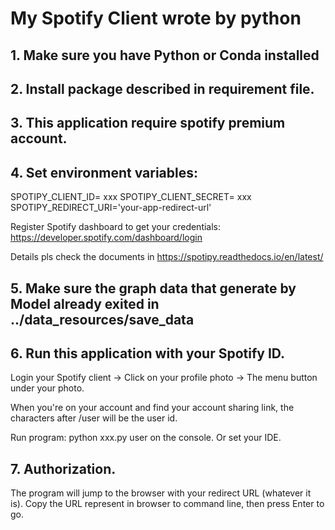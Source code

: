 # My Spotify Client wrote by python

## 1. Make sure you have Python or Conda installed
## 2. Install package described in requirement file.
## 3. This application require spotify premium account.
## 4. Set environment variables:

SPOTIPY_CLIENT_ID= xxx
SPOTIPY_CLIENT_SECRET= xxx
SPOTIPY_REDIRECT_URI='your-app-redirect-url'

Register Spotify dashboard to get your credentials: <https://developer.spotify.com/dashboard/login>

Details pls check the documents in <https://spotipy.readthedocs.io/en/latest/>

## 5. Make sure the graph data that generate by Model already exited in ../data_resources/save_data
## 6. Run this application with your Spotify ID.

Login your Spotify client -> Click on your profile photo -> The menu button under your photo. 

When you're on your account and find your account sharing link, the characters after /user will be the user id.

Run program: python xxx.py user on the console.  Or set your IDE.

## 7. Authorization. 

The program will jump to the browser with your redirect URL (whatever it is). Copy the URL represent in browser to command line, then press Enter to go.